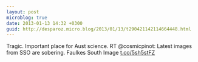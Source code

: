 ```yaml
---
layout: post
microblog: true
date: 2013-01-13 14:32 +0300
guid: http://desparoz.micro.blog/2013/01/13/t290421142114664448.html
---
```

Tragic. Important place for Aust science. RT @cosmicpinot: Latest images from SSO are sobering. Faulkes South Image [t.co/5sh5stFZ](http://t.co/5sh5stFZ)
